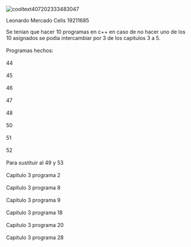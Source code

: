 
![cooltext407202333483047](https://user-images.githubusercontent.com/81432796/159877189-96e92914-8f91-4e25-800e-7da995306c43.png)

Leonardo Mercado Celis 19211685

Se tenian que hacer 10 programas en c++ en caso de no hacer uno de los 10 asignados se podia intercambiar por 3 de los capitulos 3 a 5.  <br>  
Programas hechos: <br>       
44  <br>  
45 <br>  
46 <br>  
47 <br>  
48 <br>  
50 <br>  
51 <br>  
52 <br>  
Para sustituir al 49 y 53 <br>  
Capitulo 3 programa 2  <br>  
Capitulo 3 programa 8 <br>  
Capitulo 3 programa 9 <br>   
Capitulo 3 programa 18 <br>  
Capitulo 3 programa 20 <br>  
Capitulo 3 programa 28 <br>   
